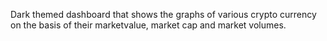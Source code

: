 Dark themed dashboard that shows the graphs of various crypto currency on the basis of their marketvalue, market cap and market volumes.
